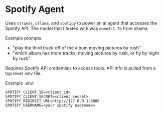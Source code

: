 # Spotify Agent

Uses `strands`, `ollama`, and `spotipy` to power an ai agent that accesses the Spotify API. The model that I tested with was `qwen3:1.7b` from ollama.

Example prompts:
  * "play the third track off of the album moving pictures by rush"
  * "which album has more tracks, moving pictures by rush, or fly by night by rush"

Requires Spotify API credentials to access tools. API info is pulled from a top level .env file.

Example .env:

```
SPOTIFY_CLIENT_ID=<client_id>
SPOTIFY_CLIENT_SECRET=<client_secret>
SPOTIFY_REDIRECT_URL=http://127.0.0.1:8080
SPOTIFY_USERNAME=<your spotify username>
```
